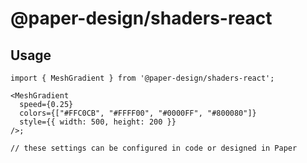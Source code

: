 # @paper-design/shaders-react

## Usage

```
import { MeshGradient } from '@paper-design/shaders-react';

<MeshGradient
  speed={0.25}
  colors={["#FFC0CB", "#FFFF00", "#0000FF", "#800080"]}
  style={{ width: 500, height: 200 }}
/>;

// these settings can be configured in code or designed in Paper
```
